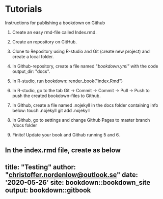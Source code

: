 # Tutorials


Instructions for publishing a bookdown on Github

1) Create an easy rmd-file called Index.rmd.
2) Create an repository on GitHub.
3) Clone to Repository using R-studio and Git (create new project) and create a local folder.
4) In Github-repository, create a file named "_bookdown.yml"_ with the code output_dir: "docs".
5) In R-studio, run bookdown::render_book("index.Rmd") 
6) In R-studio, go to the tab Git -> Commit -> Commit -> Pull -> Push to push the created bookdown-files to Github.
7) In GIthub, create a file named .nojekyll in the docs folder containing info below:
touch .nojekyll
git add .nojekyll
8) In Github, go to settings and change Github Pages to master branch /docs folder

9) Finito! Update your book and Github running 5 and 6.



In the index.rmd file, create as below
---
title: "Testing"
author: "christoffer.nordenlow@outlook.se"
date: '2020-05-26'
site: bookdown::bookdown_site
output: bookdown::gitbook
---
